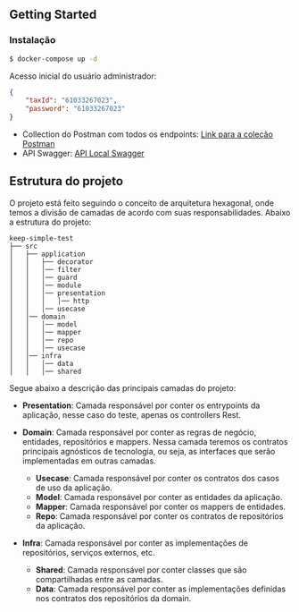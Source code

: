 ## Getting Started

### Instalação

```bash
$ docker-compose up -d
```

Acesso inicial do usuário administrador:

```json
{
    "taxId": "61033267023",
    "password": "61033267023"
}
```

- Collection do Postman com todos os endpoints:
[Link para a coleção Postman](https://github.com/rogerrafael7/keep-simple-test/tree/master/docs/KeepSimple.postman_collection.json)
- API Swagger: [API Local Swagger](http://localhost:3001/api-docs)



## Estrutura do projeto

O projeto está feito seguindo o conceito de arquitetura hexagonal, onde temos a divisão de camadas de acordo com suas responsabilidades.
Abaixo a estrutura do projeto:

```
keep-simple-test
├── src
│   ├── application
│   │   ├── decorator
│   │   │── filter
│   │   │── guard
│   │   │── module
│   │   │── presentation
│   │   │   │── http
│   │   │── usecase
│   │── domain
│   │   │── model
│   │   │── mapper
│   │   │── repo
│   │   │── usecase
│   │── infra
│   │   │── data
│   │   │── shared
```

Segue abaixo a descrição das principais camadas do projeto:

- **Presentation**: Camada responsável por conter os entrypoints da aplicação, nesse caso do teste, apenas os controllers Rest.


- **Domain**: Camada responsável por conter as regras de negócio, entidades, repositórios e mappers. Nessa camada teremos os contratos principais agnósticos de tecnologia, ou seja, as interfaces que serão implementadas em outras camadas.
  - **Usecase**: Camada responsável por conter os contratos dos casos de uso da aplicação.
  - **Model**: Camada responsável por conter as entidades da aplicação.
  - **Mapper**: Camada responsável por conter os mappers de entidades.
  - **Repo**: Camada responsável por conter os contratos de repositórios da aplicação.


- **Infra**: Camada responsável por conter as implementações de repositórios, serviços externos, etc.
  - **Shared**: Camada responsável por conter classes que são compartilhadas entre as camadas.
  - **Data**: Camada responsável por conter as implementações definidas nos contratos dos repositórios da domain.
